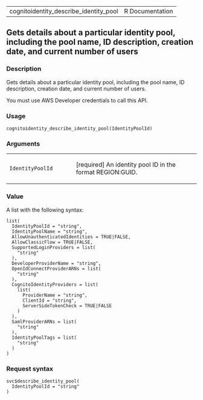 <table style="width: 100%;">
<tbody>
<tr class="odd">
<td>cognitoidentity_describe_identity_pool</td>
<td style="text-align: right;">R Documentation</td>
</tr>
</tbody>
</table>

## Gets details about a particular identity pool, including the pool name, ID description, creation date, and current number of users

### Description

Gets details about a particular identity pool, including the pool name,
ID description, creation date, and current number of users.

You must use AWS Developer credentials to call this API.

### Usage

    cognitoidentity_describe_identity_pool(IdentityPoolId)

### Arguments

<table>
<colgroup>
<col style="width: 35%" />
<col style="width: 65%" />
</colgroup>
<tbody>
<tr class="odd">
<td><code
id="cognitoidentity_describe_identity_pool_:_IdentityPoolId">IdentityPoolId</code></td>
<td><p>[required] An identity pool ID in the format
REGION:GUID.</p></td>
</tr>
</tbody>
</table>

### Value

A list with the following syntax:

    list(
      IdentityPoolId = "string",
      IdentityPoolName = "string",
      AllowUnauthenticatedIdentities = TRUE|FALSE,
      AllowClassicFlow = TRUE|FALSE,
      SupportedLoginProviders = list(
        "string"
      ),
      DeveloperProviderName = "string",
      OpenIdConnectProviderARNs = list(
        "string"
      ),
      CognitoIdentityProviders = list(
        list(
          ProviderName = "string",
          ClientId = "string",
          ServerSideTokenCheck = TRUE|FALSE
        )
      ),
      SamlProviderARNs = list(
        "string"
      ),
      IdentityPoolTags = list(
        "string"
      )
    )

### Request syntax

    svc$describe_identity_pool(
      IdentityPoolId = "string"
    )
